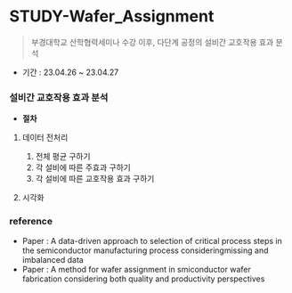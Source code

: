 # STUDY-Wafer_Assignment

> 부경대학교 산학협력세미나 수강 이후, 다단계 공정의 설비간 교호작용 효과 분석

- 기간 : 23.04.26 ~ 23.04.27

### 설비간 교호작용 효과 분석

- **절차**

1. 데이터 전처리

   1. 전체 평균 구하기
   2. 각 설비에 따른 주효과 구하기
   3. 각 설비에 따른 교호작용 효과 구하기

2. 시각화

### reference

- Paper : A data-driven approach to selection of critical process steps in the semiconductor manufacturing process consideringmissing and imbalanced data
- Paper : A method for wafer assignment in smiconductor wafer fabrication considering both quality and productivity perspectives
